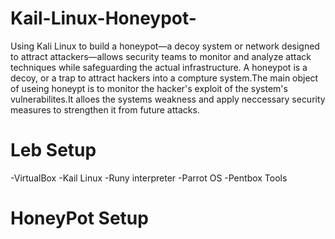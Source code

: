 # Kail-Linux-Honeypot-
Using Kali Linux to build a honeypot—a decoy system or network designed to attract attackers—allows security teams to monitor and analyze attack techniques while safeguarding the actual infrastructure. A honeypot is a decoy, or a trap to attract hackers into a compture system.The main object of useing honeypt is to monitor the hacker's exploit of the system's vulnerabilites.It alloes the systems weakness and apply neccessary security measures to strengthen it from future attacks.

# Leb Setup
-VirtualBox
-Kail Linux 
-Runy interpreter 
-Parrot OS
-Pentbox Tools

# HoneyPot Setup 
